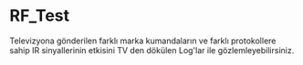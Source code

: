 # RF_Test
Televizyona gönderilen farklı marka kumandaların ve farklı protokollere sahip IR sinyallerinin etkisini TV den dökülen Log'lar ile gözlemleyebilirsiniz. 
